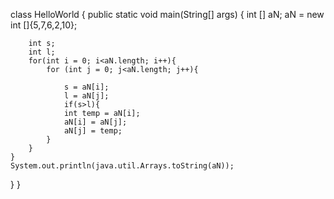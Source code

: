 class HelloWorld {
    public static void main(String[] args) {
        int [] aN;
        aN = new int []{5,7,6,2,10};
        
        int s;
        int l;
        for(int i = 0; i<aN.length; i++){
            for (int j = 0; j<aN.length; j++){
        
                s = aN[i];
                l = aN[j];
                if(s>l){
                int temp = aN[i];
                aN[i] = aN[j];
                aN[j] = temp;
            }
        }
    }
    System.out.println(java.util.Arrays.toString(aN));
}
}

